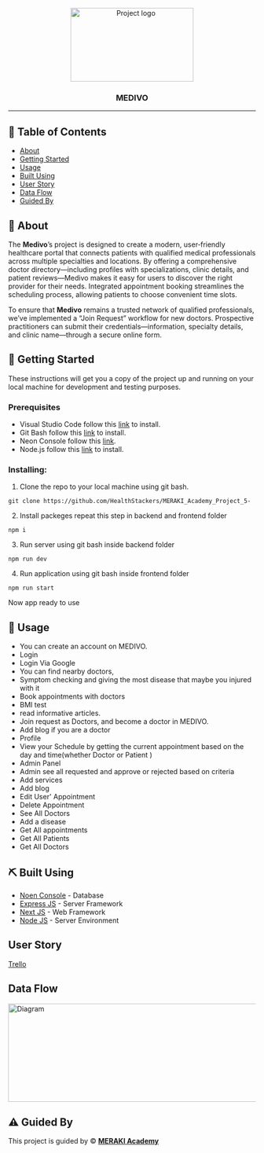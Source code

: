 <p align="center">
<a href="https://www.meraki-academy.org" target="_blank" rel="noopener noreferrer">
 <img width="250px" height="150px" src="https://res.cloudinary.com/dcq4kfehy/image/upload/v1751431926/websiteLogoCircle_mrid3v.png" alt="Project logo">
 </a>
</p>

<h3 align="center">MEDIVO</h3>

---



## 📝 Table of Contents

- [About](#about)
- [Getting Started](#getting_started)
- [Usage](#usage)
- [Built Using](#built_using)
- [User Story](#user_story)
- [Data Flow](#data_flow)
- [Guided By](#guided_by)

## 🧐 About <a name = "about"></a>

The **Medivo**’s project is designed to create a modern, user‑friendly healthcare portal that connects patients with qualified medical professionals across multiple specialties and locations. By offering a comprehensive doctor directory—including profiles with specializations, clinic details, and patient reviews—Medivo makes it easy for users to discover the right provider for their needs. Integrated appointment booking streamlines the scheduling process, allowing patients to choose convenient time slots.

To ensure that **Medivo** remains a trusted network of qualified professionals, we’ve implemented a “Join Request” workflow for new doctors. Prospective practitioners can submit their credentials—information, specialty details, and clinic name—through a secure online form.

## 🏁 Getting Started <a name = "getting_started"></a>

These instructions will get you a copy of the project up and running on your local machine for development and testing purposes.

### Prerequisites

- Visual Studio Code follow this <a href='https://code.visualstudio.com/download'>link</a> to install.
- Git Bash follow this <a href='https://git-scm.com/downloads'>link</a> to install.
- Neon Console follow this <a href='https://console.neon.tech/app/projects'>link</a>.
- Node.js follow this <a href='https://nodejs.org/en/download'>link</a> to install.

### Installing:

1. Clone the repo to your local machine using git bash.

```
git clone https://github.com/HealthStackers/MERAKI_Academy_Project_5-
```

2. Install packeges repeat this step in backend and frontend folder

```
npm i
```

3. Run server using git bash inside backend folder

```
npm run dev
```

4. Run application using git bash inside frontend folder

```
npm run start
```

Now app ready to use

## 🎈 Usage <a name="usage"></a>


- You can create an account on MEDIVO.
- Login
- Login Via Google
- You can find nearby doctors, 
- Symptom checking and giving the most disease that maybe you injured with it
- Book appointments with doctors
- BMI test
- read informative articles.
- Join request as Doctors, and become a doctor in MEDIVO.
- Add blog if you are a doctor
- Profile 
- View your Schedule by getting the current appointment based on the day and time(whether Doctor or Patient )
- Admin Panel 
- Admin see all requested and approve or rejected based on criteria
- Add services
- Add blog
- Edit User' Appointment
- Delete Appointment
- See All Doctors 
- Add a disease 
- Get All appointments
- Get All Patients
- Get All Doctors



## ⛏️ Built Using <a name = "built_using"></a>

- [Noen Console](https://console.neon.tech/app/projects) - Database
- [Express JS](https://expressjs.com/) - Server Framework
- [Next JS](https://nextjs.org/) - Web Framework
- [Node JS](https://nodejs.org/en/) - Server Environment

## User Story <a name = "#user_story"></a>


<a href='https://trello.com/b/zFwhalSP/healthstackers'>Trello</a>

## Data Flow <a name = "#data_flow"></a>

<img width=800px height=200px src="https://res.cloudinary.com/dcq4kfehy/image/upload/v1751431977/Project_Flow_Chart_qp7kkb.png" alt="Diagram"></a>

## ⚠️ Guided By <a name = "guided_by"></a>

This project is guided by ©️ **[MERAKI Academy](https://www.meraki-academy.org)**
